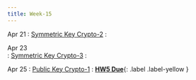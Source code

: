 ```yaml
---
title: Week-15
---
```


Apr 21 
: [Symmetric Key Crypto-2](https://purdue.brightspace.com/d2l/le/content/1216789/viewContent/19088038/View)
  : 

Apr 23  
: [Symmetric Key Crypto-3](https://purdue.brightspace.com/d2l/le/content/1216789/viewContent/19088038/View)
  : 

Apr 25 
: [Public Key Crypto-1]()
  :  [**HW5 Due**](https://purdue.brightspace.com/d2l/le/content/1216789/viewContent/19074253/View){: .label .label-yellow }
